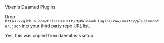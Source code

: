 Vixen's Dalamud Plugins

Drop `https://github.com/PrincessRTFM/MyDalamudPlugins/raw/master/pluginmaster.json` into your third party repo URL list.

Yes, this was copied from daemitus's setup.
